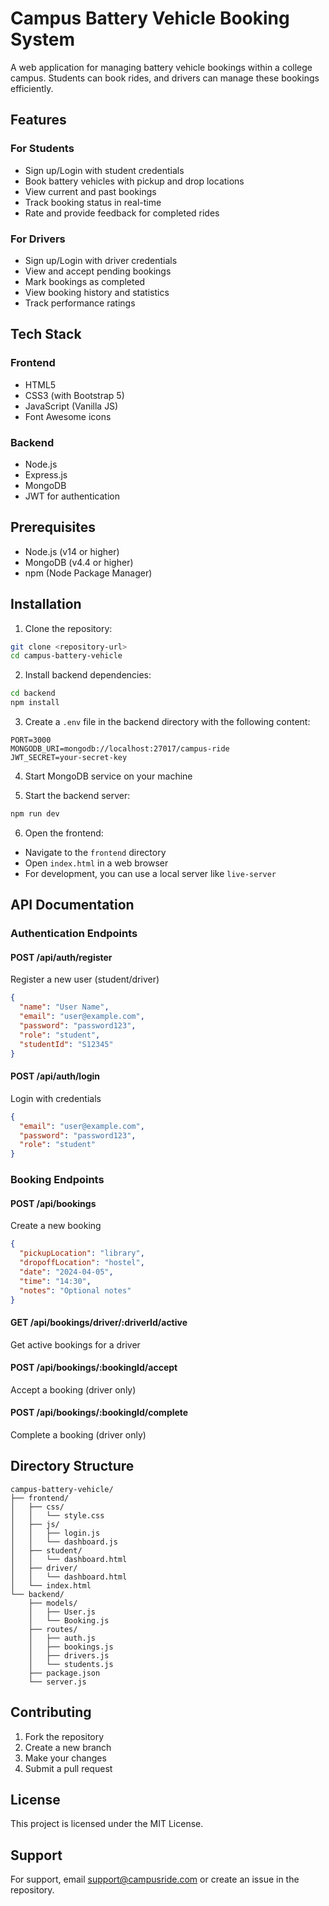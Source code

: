 # Campus Battery Vehicle Booking System

A web application for managing battery vehicle bookings within a college campus. Students can book rides, and drivers can manage these bookings efficiently.

## Features

### For Students
- Sign up/Login with student credentials
- Book battery vehicles with pickup and drop locations
- View current and past bookings
- Track booking status in real-time
- Rate and provide feedback for completed rides

### For Drivers
- Sign up/Login with driver credentials
- View and accept pending bookings
- Mark bookings as completed
- View booking history and statistics
- Track performance ratings

## Tech Stack

### Frontend
- HTML5
- CSS3 (with Bootstrap 5)
- JavaScript (Vanilla JS)
- Font Awesome icons

### Backend
- Node.js
- Express.js
- MongoDB
- JWT for authentication

## Prerequisites

- Node.js (v14 or higher)
- MongoDB (v4.4 or higher)
- npm (Node Package Manager)

## Installation

1. Clone the repository:
```bash
git clone <repository-url>
cd campus-battery-vehicle
```

2. Install backend dependencies:
```bash
cd backend
npm install
```

3. Create a `.env` file in the backend directory with the following content:
```env
PORT=3000
MONGODB_URI=mongodb://localhost:27017/campus-ride
JWT_SECRET=your-secret-key
```

4. Start MongoDB service on your machine

5. Start the backend server:
```bash
npm run dev
```

6. Open the frontend:
- Navigate to the `frontend` directory
- Open `index.html` in a web browser
- For development, you can use a local server like `live-server`

## API Documentation

### Authentication Endpoints

#### POST /api/auth/register
Register a new user (student/driver)
```json
{
  "name": "User Name",
  "email": "user@example.com",
  "password": "password123",
  "role": "student",
  "studentId": "S12345"
}
```

#### POST /api/auth/login
Login with credentials
```json
{
  "email": "user@example.com",
  "password": "password123",
  "role": "student"
}
```

### Booking Endpoints

#### POST /api/bookings
Create a new booking
```json
{
  "pickupLocation": "library",
  "dropoffLocation": "hostel",
  "date": "2024-04-05",
  "time": "14:30",
  "notes": "Optional notes"
}
```

#### GET /api/bookings/driver/:driverId/active
Get active bookings for a driver

#### POST /api/bookings/:bookingId/accept
Accept a booking (driver only)

#### POST /api/bookings/:bookingId/complete
Complete a booking (driver only)

## Directory Structure

```
campus-battery-vehicle/
├── frontend/
│   ├── css/
│   │   └── style.css
│   ├── js/
│   │   ├── login.js
│   │   └── dashboard.js
│   ├── student/
│   │   └── dashboard.html
│   ├── driver/
│   │   └── dashboard.html
│   └── index.html
└── backend/
    ├── models/
    │   ├── User.js
    │   └── Booking.js
    ├── routes/
    │   ├── auth.js
    │   ├── bookings.js
    │   ├── drivers.js
    │   └── students.js
    ├── package.json
    └── server.js
```

## Contributing

1. Fork the repository
2. Create a new branch
3. Make your changes
4. Submit a pull request

## License

This project is licensed under the MIT License.

## Support

For support, email support@campusride.com or create an issue in the repository. 